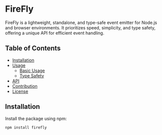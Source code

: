 # FireFly

FireFly is a lightweight, standalone, and type-safe event emitter for Node.js and browser environments. It prioritizes speed, simplicity, and type safety, offering a unique API for efficient event handling.

## Table of Contents

- [Installation](#installation)
- [Usage](#usage)
  - [Basic Usage](#basic-usage)
  - [Type Safety](#type-safety)
- [API](#api)
- [Contribution](#contribution)
- [License](#license)

## Installation

Install the package using npm:

```bash
npm install firefly
```
